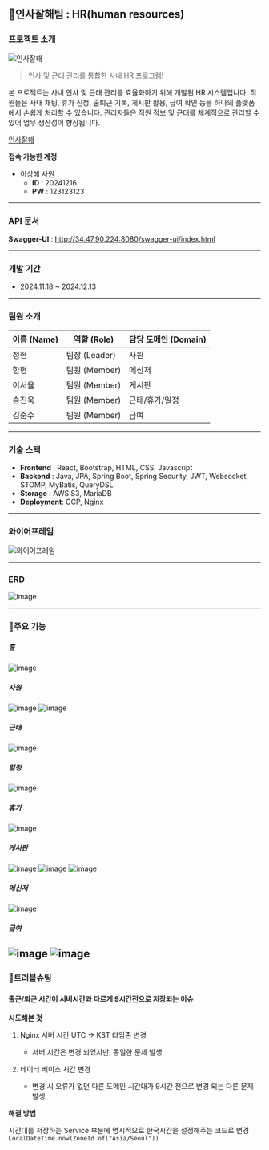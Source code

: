 ## 👋인사잘해팀 : HR(human resources)
### 프로젝트 소개
![인사잘해](https://media.discordapp.net/attachments/1303967846027755560/1316651649569132595/2024-12-12_3.23.22.png?ex=675bd2e7&is=675a8167&hm=eaf69c79a2c4b9311af7fc45d8d98b58633597eed4e75d7c6e4225e7b45b4f91&=&format=webp&quality=lossless&width=883&height=295)
> 인사 및 근태 관리를 통합한 사내 HR 프로그램!

본 프로젝트는 사내 인사 및 근태 관리를 효율화하기 위해 개발된 HR 시스템입니다.
직원들은 사내 채팅, 휴가 신청, 출퇴근 기록, 게시판 활용, 급여 확인 등을 하나의 플랫폼에서 손쉽게 처리할 수 있습니다.
관리자들은 직원 정보 및 근태를 체계적으로 관리할 수 있어 업무 생산성이 향상됩니다.

[인사잘해](http://34.47.90.224:3000/)

**접속 가능한 계정**
- 이상해 사원
  - **ID** : 20241216
  - **PW** : 123123123

---

### API 문서
**Swagger-UI** : http://34.47.90.224:8080/swagger-ui/index.html

---

### 개발 기간
- 2024.11.18 ~ 2024.12.13

---

### 팀원 소개
| 이름 (Name) | 역할 (Role)  | 담당 도메인 (Domain) | 
  |-----------|------------|-----------------|
| 정현        | 팀장 (Leader) | 사원              | 
| 한현        | 팀원 (Member) | 메신저             | 
| 이서율       | 팀원 (Member) | 게시판             |  
| 송진욱       | 팀원 (Member) | 근태/휴가/일정        | 
| 김준수       | 팀원 (Member) | 급여              | 

---

### 기술 스택
- **Frontend** : React, Bootstrap, HTML, CSS, Javascript
- **Backend** : Java, JPA, Spring Boot, Spring Security, JWT, Websocket, STOMP, MyBatis, QueryDSL
- **Storage** : AWS S3, MariaDB
- **Deployment**: GCP, Nginx

---

### 와이어프레임
![와이어프레임](https://github.com/user-attachments/assets/794f6b45-ce24-4aec-a9ec-80a0aacc2d6e)

---

### ERD
![image](https://github.com/user-attachments/assets/c3b5e352-7591-4778-a042-db73e43aef90)

---

### 📌주요 기능
##### 홈
![image](https://github.com/user-attachments/assets/868a609d-e744-48ad-8adb-5ee42b6a1ebd)

##### 사원
![image](https://github.com/user-attachments/assets/b2149608-9bb1-4bca-8a50-7066808f4177)
![image](https://github.com/user-attachments/assets/90ffbd4d-cea5-422e-8c15-c7cb2dc79feb)

##### 근태
![image](https://github.com/user-attachments/assets/96b65b87-e90b-48b4-b256-1007a78d12fa)

##### 일정
![image](https://github.com/user-attachments/assets/6d90abcc-bda4-4761-a308-28b2dd5d747a)

##### 휴가
![image](https://github.com/user-attachments/assets/cdd28d10-149e-436b-afe5-19bc809bd881)

##### 게시판
![image](https://github.com/user-attachments/assets/68044344-9c15-4121-a0c8-0f586ac588dc)
![image](https://github.com/user-attachments/assets/0fe04880-0a20-40eb-aeb0-050066edc17f)
![image](https://github.com/user-attachments/assets/51349c9d-2cdf-4e7f-a9d8-3236c63d0a36)

##### 메신저
![image](https://github.com/user-attachments/assets/ecd52cd4-b4c4-45b2-9500-4ec87f855016)

##### 급여
![image](https://github.com/user-attachments/assets/f12cb504-4483-46db-954c-292af0d9d071)
![image](https://github.com/user-attachments/assets/426406ea-b09c-459b-8809-105d704df95a)
---

### 🚨트러블슈팅
#### 출근/퇴근 시간이 서버시간과 다르게 9시간전으로 저장되는 이슈 
**시도해본 것**
1. Nginx 서버 시간 UTC -> KST 타임존 변경 
  
   - 서버 시간은 변경 되었지만, 동일한 문제 발생

2. 데이터 베이스 시간 변경 
   - 변경 시 오류가 없던 다른 도메인 시간대가 9시간 전으로 변경 되는 다른 문제 발생

**해결 방법**

시간대를 저장하는 Service 부분에 명시적으로 한국시간을 설정해주는 코드로 변경
`LocalDateTime.now(ZoneId.of("Asia/Seoul"))`
